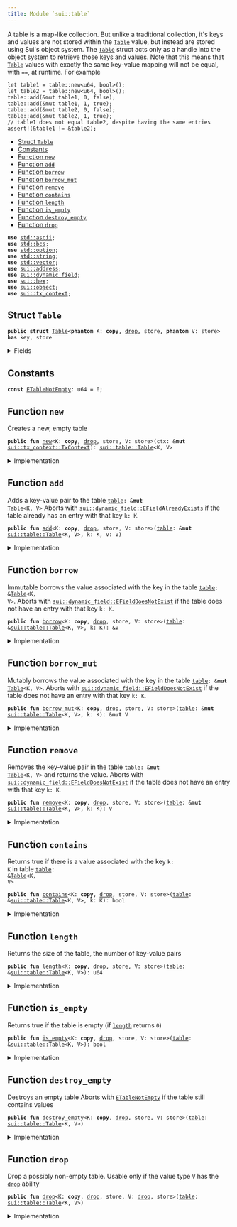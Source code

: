 ```yaml
---
title: Module `sui::table`
---
```


A table is a map-like collection. But unlike a traditional collection, it's keys and values are
not stored within the <code><a href="../sui/table.md#sui_table_Table">Table</a></code> value, but instead are stored using Sui's object system. The
<code><a href="../sui/table.md#sui_table_Table">Table</a></code> struct acts only as a handle into the object system to retrieve those keys and values.
Note that this means that <code><a href="../sui/table.md#sui_table_Table">Table</a></code> values with exactly the same key-value mapping will not be
equal, with <code>==</code>, at runtime. For example
```move
let table1 = table::new<u64, bool>();
let table2 = table::new<u64, bool>();
table::add(&mut table1, 0, false);
table::add(&mut table1, 1, true);
table::add(&mut table2, 0, false);
table::add(&mut table2, 1, true);
// table1 does not equal table2, despite having the same entries
assert!(&table1 != &table2);
```


-  [Struct `Table`](#sui_table_Table)
-  [Constants](#@Constants_0)
-  [Function `new`](#sui_table_new)
-  [Function `add`](#sui_table_add)
-  [Function `borrow`](#sui_table_borrow)
-  [Function `borrow_mut`](#sui_table_borrow_mut)
-  [Function `remove`](#sui_table_remove)
-  [Function `contains`](#sui_table_contains)
-  [Function `length`](#sui_table_length)
-  [Function `is_empty`](#sui_table_is_empty)
-  [Function `destroy_empty`](#sui_table_destroy_empty)
-  [Function `drop`](#sui_table_drop)


<pre><code><b>use</b> <a href="../std/ascii.md#std_ascii">std::ascii</a>;
<b>use</b> <a href="../std/bcs.md#std_bcs">std::bcs</a>;
<b>use</b> <a href="../std/option.md#std_option">std::option</a>;
<b>use</b> <a href="../std/string.md#std_string">std::string</a>;
<b>use</b> <a href="../std/vector.md#std_vector">std::vector</a>;
<b>use</b> <a href="../sui/address.md#sui_address">sui::address</a>;
<b>use</b> <a href="../sui/dynamic_field.md#sui_dynamic_field">sui::dynamic_field</a>;
<b>use</b> <a href="../sui/hex.md#sui_hex">sui::hex</a>;
<b>use</b> <a href="../sui/object.md#sui_object">sui::object</a>;
<b>use</b> <a href="../sui/tx_context.md#sui_tx_context">sui::tx_context</a>;
</code></pre>



<a name="sui_table_Table"></a>

## Struct `Table`



<pre><code><b>public</b> <b>struct</b> <a href="../sui/table.md#sui_table_Table">Table</a>&lt;<b>phantom</b> K: <b>copy</b>, <a href="../sui/table.md#sui_table_drop">drop</a>, store, <b>phantom</b> V: store&gt; <b>has</b> key, store
</code></pre>



<details>
<summary>Fields</summary>


<dl>
<dt>
<code>id: <a href="../sui/object.md#sui_object_UID">sui::object::UID</a></code>
</dt>
<dd>
 the ID of this table
</dd>
<dt>
<code>size: u64</code>
</dt>
<dd>
 the number of key-value pairs in the table
</dd>
</dl>


</details>

<a name="@Constants_0"></a>

## Constants


<a name="sui_table_ETableNotEmpty"></a>



<pre><code><b>const</b> <a href="../sui/table.md#sui_table_ETableNotEmpty">ETableNotEmpty</a>: u64 = 0;
</code></pre>



<a name="sui_table_new"></a>

## Function `new`

Creates a new, empty table


<pre><code><b>public</b> <b>fun</b> <a href="../sui/table.md#sui_table_new">new</a>&lt;K: <b>copy</b>, <a href="../sui/table.md#sui_table_drop">drop</a>, store, V: store&gt;(ctx: &<b>mut</b> <a href="../sui/tx_context.md#sui_tx_context_TxContext">sui::tx_context::TxContext</a>): <a href="../sui/table.md#sui_table_Table">sui::table::Table</a>&lt;K, V&gt;
</code></pre>



<details>
<summary>Implementation</summary>


<pre><code><b>public</b> <b>fun</b> <a href="../sui/table.md#sui_table_new">new</a>&lt;K: <b>copy</b> + <a href="../sui/table.md#sui_table_drop">drop</a> + store, V: store&gt;(ctx: &<b>mut</b> TxContext): <a href="../sui/table.md#sui_table_Table">Table</a>&lt;K, V&gt; {
    <a href="../sui/table.md#sui_table_Table">Table</a> {
        id: <a href="../sui/object.md#sui_object_new">object::new</a>(ctx),
        size: 0,
    }
}
</code></pre>



</details>

<a name="sui_table_add"></a>

## Function `add`

Adds a key-value pair to the table <code><a href="../sui/table.md#sui_table">table</a>: &<b>mut</b> <a href="../sui/table.md#sui_table_Table">Table</a>&lt;K, V&gt;</code>
Aborts with <code><a href="../sui/dynamic_field.md#sui_dynamic_field_EFieldAlreadyExists">sui::dynamic_field::EFieldAlreadyExists</a></code> if the table already has an entry with
that key <code>k: K</code>.


<pre><code><b>public</b> <b>fun</b> <a href="../sui/table.md#sui_table_add">add</a>&lt;K: <b>copy</b>, <a href="../sui/table.md#sui_table_drop">drop</a>, store, V: store&gt;(<a href="../sui/table.md#sui_table">table</a>: &<b>mut</b> <a href="../sui/table.md#sui_table_Table">sui::table::Table</a>&lt;K, V&gt;, k: K, v: V)
</code></pre>



<details>
<summary>Implementation</summary>


<pre><code><b>public</b> <b>fun</b> <a href="../sui/table.md#sui_table_add">add</a>&lt;K: <b>copy</b> + <a href="../sui/table.md#sui_table_drop">drop</a> + store, V: store&gt;(<a href="../sui/table.md#sui_table">table</a>: &<b>mut</b> <a href="../sui/table.md#sui_table_Table">Table</a>&lt;K, V&gt;, k: K, v: V) {
    field::add(&<b>mut</b> <a href="../sui/table.md#sui_table">table</a>.id, k, v);
    <a href="../sui/table.md#sui_table">table</a>.size = <a href="../sui/table.md#sui_table">table</a>.size + 1;
}
</code></pre>



</details>

<a name="sui_table_borrow"></a>

## Function `borrow`

Immutable borrows the value associated with the key in the table <code><a href="../sui/table.md#sui_table">table</a>: &<a href="../sui/table.md#sui_table_Table">Table</a>&lt;K, V&gt;</code>.
Aborts with <code><a href="../sui/dynamic_field.md#sui_dynamic_field_EFieldDoesNotExist">sui::dynamic_field::EFieldDoesNotExist</a></code> if the table does not have an entry with
that key <code>k: K</code>.


<pre><code><b>public</b> <b>fun</b> <a href="../sui/borrow.md#sui_borrow">borrow</a>&lt;K: <b>copy</b>, <a href="../sui/table.md#sui_table_drop">drop</a>, store, V: store&gt;(<a href="../sui/table.md#sui_table">table</a>: &<a href="../sui/table.md#sui_table_Table">sui::table::Table</a>&lt;K, V&gt;, k: K): &V
</code></pre>



<details>
<summary>Implementation</summary>


<pre><code><b>public</b> <b>fun</b> <a href="../sui/borrow.md#sui_borrow">borrow</a>&lt;K: <b>copy</b> + <a href="../sui/table.md#sui_table_drop">drop</a> + store, V: store&gt;(<a href="../sui/table.md#sui_table">table</a>: &<a href="../sui/table.md#sui_table_Table">Table</a>&lt;K, V&gt;, k: K): &V {
    field::borrow(&<a href="../sui/table.md#sui_table">table</a>.id, k)
}
</code></pre>



</details>

<a name="sui_table_borrow_mut"></a>

## Function `borrow_mut`

Mutably borrows the value associated with the key in the table <code><a href="../sui/table.md#sui_table">table</a>: &<b>mut</b> <a href="../sui/table.md#sui_table_Table">Table</a>&lt;K, V&gt;</code>.
Aborts with <code><a href="../sui/dynamic_field.md#sui_dynamic_field_EFieldDoesNotExist">sui::dynamic_field::EFieldDoesNotExist</a></code> if the table does not have an entry with
that key <code>k: K</code>.


<pre><code><b>public</b> <b>fun</b> <a href="../sui/table.md#sui_table_borrow_mut">borrow_mut</a>&lt;K: <b>copy</b>, <a href="../sui/table.md#sui_table_drop">drop</a>, store, V: store&gt;(<a href="../sui/table.md#sui_table">table</a>: &<b>mut</b> <a href="../sui/table.md#sui_table_Table">sui::table::Table</a>&lt;K, V&gt;, k: K): &<b>mut</b> V
</code></pre>



<details>
<summary>Implementation</summary>


<pre><code><b>public</b> <b>fun</b> <a href="../sui/table.md#sui_table_borrow_mut">borrow_mut</a>&lt;K: <b>copy</b> + <a href="../sui/table.md#sui_table_drop">drop</a> + store, V: store&gt;(<a href="../sui/table.md#sui_table">table</a>: &<b>mut</b> <a href="../sui/table.md#sui_table_Table">Table</a>&lt;K, V&gt;, k: K): &<b>mut</b> V {
    field::borrow_mut(&<b>mut</b> <a href="../sui/table.md#sui_table">table</a>.id, k)
}
</code></pre>



</details>

<a name="sui_table_remove"></a>

## Function `remove`

Removes the key-value pair in the table <code><a href="../sui/table.md#sui_table">table</a>: &<b>mut</b> <a href="../sui/table.md#sui_table_Table">Table</a>&lt;K, V&gt;</code> and returns the value.
Aborts with <code><a href="../sui/dynamic_field.md#sui_dynamic_field_EFieldDoesNotExist">sui::dynamic_field::EFieldDoesNotExist</a></code> if the table does not have an entry with
that key <code>k: K</code>.


<pre><code><b>public</b> <b>fun</b> <a href="../sui/table.md#sui_table_remove">remove</a>&lt;K: <b>copy</b>, <a href="../sui/table.md#sui_table_drop">drop</a>, store, V: store&gt;(<a href="../sui/table.md#sui_table">table</a>: &<b>mut</b> <a href="../sui/table.md#sui_table_Table">sui::table::Table</a>&lt;K, V&gt;, k: K): V
</code></pre>



<details>
<summary>Implementation</summary>


<pre><code><b>public</b> <b>fun</b> <a href="../sui/table.md#sui_table_remove">remove</a>&lt;K: <b>copy</b> + <a href="../sui/table.md#sui_table_drop">drop</a> + store, V: store&gt;(<a href="../sui/table.md#sui_table">table</a>: &<b>mut</b> <a href="../sui/table.md#sui_table_Table">Table</a>&lt;K, V&gt;, k: K): V {
    <b>let</b> v = field::remove(&<b>mut</b> <a href="../sui/table.md#sui_table">table</a>.id, k);
    <a href="../sui/table.md#sui_table">table</a>.size = <a href="../sui/table.md#sui_table">table</a>.size - 1;
    v
}
</code></pre>



</details>

<a name="sui_table_contains"></a>

## Function `contains`

Returns true if there is a value associated with the key <code>k: K</code> in table <code><a href="../sui/table.md#sui_table">table</a>: &<a href="../sui/table.md#sui_table_Table">Table</a>&lt;K, V&gt;</code>


<pre><code><b>public</b> <b>fun</b> <a href="../sui/table.md#sui_table_contains">contains</a>&lt;K: <b>copy</b>, <a href="../sui/table.md#sui_table_drop">drop</a>, store, V: store&gt;(<a href="../sui/table.md#sui_table">table</a>: &<a href="../sui/table.md#sui_table_Table">sui::table::Table</a>&lt;K, V&gt;, k: K): bool
</code></pre>



<details>
<summary>Implementation</summary>


<pre><code><b>public</b> <b>fun</b> <a href="../sui/table.md#sui_table_contains">contains</a>&lt;K: <b>copy</b> + <a href="../sui/table.md#sui_table_drop">drop</a> + store, V: store&gt;(<a href="../sui/table.md#sui_table">table</a>: &<a href="../sui/table.md#sui_table_Table">Table</a>&lt;K, V&gt;, k: K): bool {
    field::exists_with_type&lt;K, V&gt;(&<a href="../sui/table.md#sui_table">table</a>.id, k)
}
</code></pre>



</details>

<a name="sui_table_length"></a>

## Function `length`

Returns the size of the table, the number of key-value pairs


<pre><code><b>public</b> <b>fun</b> <a href="../sui/table.md#sui_table_length">length</a>&lt;K: <b>copy</b>, <a href="../sui/table.md#sui_table_drop">drop</a>, store, V: store&gt;(<a href="../sui/table.md#sui_table">table</a>: &<a href="../sui/table.md#sui_table_Table">sui::table::Table</a>&lt;K, V&gt;): u64
</code></pre>



<details>
<summary>Implementation</summary>


<pre><code><b>public</b> <b>fun</b> <a href="../sui/table.md#sui_table_length">length</a>&lt;K: <b>copy</b> + <a href="../sui/table.md#sui_table_drop">drop</a> + store, V: store&gt;(<a href="../sui/table.md#sui_table">table</a>: &<a href="../sui/table.md#sui_table_Table">Table</a>&lt;K, V&gt;): u64 {
    <a href="../sui/table.md#sui_table">table</a>.size
}
</code></pre>



</details>

<a name="sui_table_is_empty"></a>

## Function `is_empty`

Returns true if the table is empty (if <code><a href="../sui/table.md#sui_table_length">length</a></code> returns <code>0</code>)


<pre><code><b>public</b> <b>fun</b> <a href="../sui/table.md#sui_table_is_empty">is_empty</a>&lt;K: <b>copy</b>, <a href="../sui/table.md#sui_table_drop">drop</a>, store, V: store&gt;(<a href="../sui/table.md#sui_table">table</a>: &<a href="../sui/table.md#sui_table_Table">sui::table::Table</a>&lt;K, V&gt;): bool
</code></pre>



<details>
<summary>Implementation</summary>


<pre><code><b>public</b> <b>fun</b> <a href="../sui/table.md#sui_table_is_empty">is_empty</a>&lt;K: <b>copy</b> + <a href="../sui/table.md#sui_table_drop">drop</a> + store, V: store&gt;(<a href="../sui/table.md#sui_table">table</a>: &<a href="../sui/table.md#sui_table_Table">Table</a>&lt;K, V&gt;): bool {
    <a href="../sui/table.md#sui_table">table</a>.size == 0
}
</code></pre>



</details>

<a name="sui_table_destroy_empty"></a>

## Function `destroy_empty`

Destroys an empty table
Aborts with <code><a href="../sui/table.md#sui_table_ETableNotEmpty">ETableNotEmpty</a></code> if the table still contains values


<pre><code><b>public</b> <b>fun</b> <a href="../sui/table.md#sui_table_destroy_empty">destroy_empty</a>&lt;K: <b>copy</b>, <a href="../sui/table.md#sui_table_drop">drop</a>, store, V: store&gt;(<a href="../sui/table.md#sui_table">table</a>: <a href="../sui/table.md#sui_table_Table">sui::table::Table</a>&lt;K, V&gt;)
</code></pre>



<details>
<summary>Implementation</summary>


<pre><code><b>public</b> <b>fun</b> <a href="../sui/table.md#sui_table_destroy_empty">destroy_empty</a>&lt;K: <b>copy</b> + <a href="../sui/table.md#sui_table_drop">drop</a> + store, V: store&gt;(<a href="../sui/table.md#sui_table">table</a>: <a href="../sui/table.md#sui_table_Table">Table</a>&lt;K, V&gt;) {
    <b>let</b> <a href="../sui/table.md#sui_table_Table">Table</a> { id, size } = <a href="../sui/table.md#sui_table">table</a>;
    <b>assert</b>!(size == 0, <a href="../sui/table.md#sui_table_ETableNotEmpty">ETableNotEmpty</a>);
    id.delete()
}
</code></pre>



</details>

<a name="sui_table_drop"></a>

## Function `drop`

Drop a possibly non-empty table.
Usable only if the value type <code>V</code> has the <code><a href="../sui/table.md#sui_table_drop">drop</a></code> ability


<pre><code><b>public</b> <b>fun</b> <a href="../sui/table.md#sui_table_drop">drop</a>&lt;K: <b>copy</b>, <a href="../sui/table.md#sui_table_drop">drop</a>, store, V: <a href="../sui/table.md#sui_table_drop">drop</a>, store&gt;(<a href="../sui/table.md#sui_table">table</a>: <a href="../sui/table.md#sui_table_Table">sui::table::Table</a>&lt;K, V&gt;)
</code></pre>



<details>
<summary>Implementation</summary>


<pre><code><b>public</b> <b>fun</b> <a href="../sui/table.md#sui_table_drop">drop</a>&lt;K: <b>copy</b> + <a href="../sui/table.md#sui_table_drop">drop</a> + store, V: <a href="../sui/table.md#sui_table_drop">drop</a> + store&gt;(<a href="../sui/table.md#sui_table">table</a>: <a href="../sui/table.md#sui_table_Table">Table</a>&lt;K, V&gt;) {
    <b>let</b> <a href="../sui/table.md#sui_table_Table">Table</a> { id, size: _ } = <a href="../sui/table.md#sui_table">table</a>;
    id.delete()
}
</code></pre>



</details>
